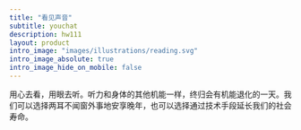 ```yaml
---
title: "看见声音"
subtitle: youchat
description: hw111
layout: product
intro_image: "images/illustrations/reading.svg"
intro_image_absolute: true
intro_image_hide_on_mobile: false
---
```

用心去看，用眼去听。听力和身体的其他机能一样，终归会有机能退化的一天。我们可以选择两耳不闻窗外事地安享晚年，也可以选择通过技术手段延长我们的社会寿命。